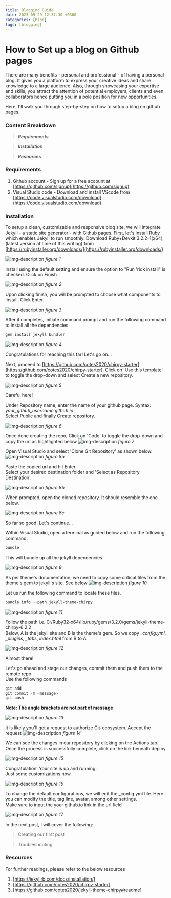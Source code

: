 ```yaml
---
title: Blogging Guide 
date: 2023-09-29 12:37:30 +0300
categories: [Blog]
tags: [blogging]
---
```

# How to Set up a blog on Github pages

There are many benefits - personal and professional - of having a personal blog. It gives you a platform to express your creative ideas and share knowledge to a large audience. Also, through showcasing your expertise and skills, you attract the attention of potential employers, clients and even collaborators hence putting you in a pole position for new opportunities.

Here, I'll walk you through step-by-step on how to setup a blog on github pages.

### Content Breakdown
>**_Requirements_**

>**_Installation_**

>**_Resources_**

### Requirements
1. Github account - Sign up for a free account at [https://github.com/signup](https://github.com/signup)
2. Visual Studio code - Download and install VScode from [https://code.visualstudio.com/download](https://code.visualstudio.com/download)

### Installation
To setup a clean, customizable and responsive blog site, we will integrate Jekyll - a static site generator - with Github pages. 
First, let's install Ruby which enables Jekyll to run smoothly. Download Ruby+Devkit 3.2.2-1(x64) (latest version at time of this writing) from [https://rubyinstaller.org/downloads/](https://rubyinstaller.org/downloads/)

![img-description](/assets/img/jekyll/1.png)
_figure 1_

Install using the default setting and ensure the option to "Run 'ridk install" is checked. Click on Finish

![img-description](/assets/img/jekyll/2.png)
_figure 2_

Upon clicking finish, you will be prompted to choose what components to install. Click Enter.

![img-description](/assets/img/jekyll/3.png)
_figure 3_

After it completes, initiate command prompt and run the following command to install all the dependencies
```powershell
gem install jekyll bundler
```

![img-description](/assets/img/jekyll/4.png)
_figure 4_

Congratulations for reaching this far! Let's go on...

Next, proceed to [https://github.com/cotes2020/chirpy-starter](https://github.com/cotes2020/chirpy-starter). Click on 'Use this template' to toggle the drop-down and select Create a new repository.

![img-description](/assets/img/jekyll/5.png)
_figure 5_

Careful here!

Under Repository name, enter the name of your github page. Syntax: *your_github_username.github.io*  
Select Public and finally Create repository. 

![img-description](/assets/img/jekyll/6.png)
_figure 6_

Once done creating the repo, Click on 'Code' to toggle the drop-down and copy the url as hightlighted below
![img-description](/assets/img/jekyll/7.png)
_figure 7_

Open Visual Studio and select 'Clone Git Repository' as shown below.  
![img-description](/assets/img/jekyll/8a.png)
_figure 8a_

 Paste the copied url and hit Enter.  
 Select your desired destination folder and 'Select as Repository Destination'.

![img-description](/assets/img/jekyll/8b.png)
_figure 8b_

When prompted, open the cloned repository. It should resemble the one below.

![img-description](/assets/img/jekyll/8c.png)
_figure 8c_

So far so good. Let's continue...

Within Visual Studio, open a terminal as guided below and run the following command. 
````powershell
bundle
````
This will bundle up all the jekyll dependencies.

![img-description](/assets/img/jekyll/11.png)
_figure 9_

As per theme's documentation, we need to copy some critical files from the theme's gem to jekyll's site. See below
![img-description](/assets/img/jekyll/d.png)
_figure 10_

Let us run the following command to locate these files.
````powershell
bundle info --path jekyll-theme-chirpy
````
![img-description](/assets/img/jekyll/12.png)
_figure 11_

Follow the path i.e. C:/Ruby32-x64/lib/ruby/gems/3.2.0/gems/jekyll-theme-chirpy-6.2.2  
Below, A is the jekyll site and B is the theme's gem. So we copy *_config.yml*, *_plugins*, *_tabs*, *index.html* from B to A

![img-description](/assets/img/jekyll/13.png)
_figure 12_

Almost there!

Let's go ahead and stage our changes, commit them and push them to the remote repo  
Use the following commands 
```powershell
git add .
git commit -m <message>
git push
```
**Note: The angle brackets are not part of message**

![img-description](/assets/img/jekyll/14.png)
_figure 13_

It is likely you'll get a request to authorize Git-ecosystem. Accept the request
![img-description](/assets/img/jekyll/15.png)
_figure 14_

We can see the changes in our repository by clicking on the Actions tab.  
Once the process is successfully complete, click on the link beneath deploy

![img-description](/assets/img/jekyll/16.png)
_figure 15_

Congratulation! Your site is up and running.  
Just some customizations now.

![img-description](/assets/img/jekyll/17.png)
_figure 16_

To change the default configurations, we will edit the _config.yml file. Here you can modify the title, tag line, avatar, among other settings.  
Make sure to input the your github.io link in the url field

![img-description](/assets/img/jekyll/18.png)
_figure 17_

In the next post, I will cover the following:
>Creating our first post

>Troubleshooting
### Resources
For further readings, please refer to the below resources
1. [https://jekyllrb.com/docs/installation/]
2. [https://github.com/cotes2020/chirpy-starter]
3. [https://github.com/cotes2020/jekyll-theme-chirpy#readme]